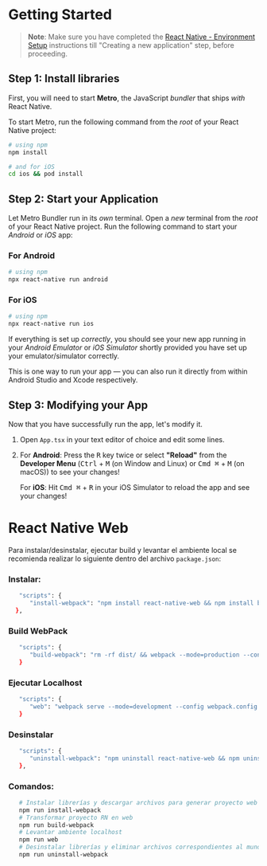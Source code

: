 

# Getting Started

>**Note**: Make sure you have completed the [React Native - Environment Setup](https://reactnative.dev/docs/environment-setup) instructions till "Creating a new application" step, before proceeding.

## Step 1: Install libraries

First, you will need to start **Metro**, the JavaScript _bundler_ that ships _with_ React Native.

To start Metro, run the following command from the _root_ of your React Native project:

```bash
# using npm
npm install

# and for iOS
cd ios && pod install
```

## Step 2: Start your Application

Let Metro Bundler run in its _own_ terminal. Open a _new_ terminal from the _root_ of your React Native project. Run the following command to start your _Android_ or _iOS_ app:

### For Android

```bash
# using npm
npx react-native run android 
```

### For iOS

```bash
# using npm
npx react-native run ios 
```

If everything is set up _correctly_, you should see your new app running in your _Android Emulator_ or _iOS Simulator_ shortly provided you have set up your emulator/simulator correctly.

This is one way to run your app — you can also run it directly from within Android Studio and Xcode respectively.

## Step 3: Modifying your App

Now that you have successfully run the app, let's modify it.

1. Open `App.tsx` in your text editor of choice and edit some lines.
2. For **Android**: Press the <kbd>R</kbd> key twice or select **"Reload"** from the **Developer Menu** (<kbd>Ctrl</kbd> + <kbd>M</kbd> (on Window and Linux) or <kbd>Cmd ⌘</kbd> + <kbd>M</kbd> (on macOS)) to see your changes!

   For **iOS**: Hit <kbd>Cmd ⌘</kbd> + <kbd>R</kbd> in your iOS Simulator to reload the app and see your changes!

 
#
#
# React Native Web 
Para instalar/desinstalar, ejecutar build y levantar el ambiente local se recomienda realizar lo siguiente dentro del archivo `package.json`: 


### Instalar: 
```bash
   "scripts": { 
      "install-webpack": "npm install react-native-web && npm install babel-plugin-react-native-web webpack webpack-cli webpack-dev-server html-webpack-plugin react-dom babel-loader url-loader @svgr/webpack && mkdir public && git clone https://github.com/camividalt/files-react-native-web/ && mv files-react-native-web/public/index.html ./public && mv files-react-native-web/App.web.tsx ./ && mv files-react-native-web/index.web.js ./ && mv files-react-native-web/webpack.config.js ./ && rm -rf files-react-native-web"
  },
```

### Build WebPack
```bash
   "scripts": {
      "build-webpack": "rm -rf dist/ && webpack --mode=production --config webpack.config.js",
   }
```

### Ejecutar Localhost
```bash
   "scripts": {
      "web": "webpack serve --mode=development --config webpack.config.js",
   }
```

### Desinstalar 
```bash
   "scripts": {
      "uninstall-webpack": "npm uninstall react-native-web && npm uninstall babel-plugin-react-native-web webpack webpack-cli webpack-dev-server html-webpack-plugin react-dom babel-loader url-loader @svgr/webpack && rm -rf public/ && rm -rf index.web.js && rm -rf App.web.tsx && rm -rf webpack.config.js",
   },
```

### Comandos: 
```bash
   # Instalar librerías y descargar archivos para generar proyecto web 
   npm run install-webpack
   # Transformar proyecto RN en web 
   npm run build-webpack
   # Levantar ambiente localhost 
   npm run web
   # Desinstalar librerías y eliminar archivos correspondientes al mundo web
   npm run uninstall-webpack
```